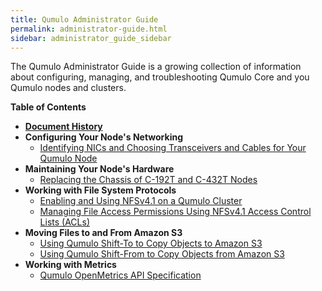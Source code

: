 ```yaml
---
title: Qumulo Administrator Guide
permalink: administrator-guide.html
sidebar: administrator_guide_sidebar
---
```


The Qumulo Administrator Guide is a growing collection of information about configuring, managing, and troubleshooting Qumulo Core and you Qumulo nodes and clusters.

**Table of Contents**
* **[Document History](/administrator-guide-document-history.md)**
* **Configuring Your Node's Networking**
  * [Identifying NICs and Choosing Transceivers and Cables for Your Qumulo Node](/nics-transceivers-cables.md)
* **Maintaining Your Node's Hardware**
  * [Replacing the Chassis of C-192T and C-432T Nodes](/c-192t-c-432t-chassis-replacement.md)
* **Working with File System Protocols**
  * [Enabling and Using NFSv4.1 on a Qumulo Cluster](/nfsv4.1-enabling-using.md)
  * [Managing File Access Permissions Using NFSv4.1 Access Control Lists (ACLs)](/nfsv4.1-auth-sys-acls.md)
* **Moving Files to and From Amazon S3**
  * [Using Qumulo Shift-To to Copy Objects to Amazon S3](/shift-to-s3.md)
  * [Using Qumulo Shift-From to Copy Objects from Amazon S3](/shift-from-s3.md)
* **Working with Metrics**
  * [Qumulo OpenMetrics API Specification](/openmetrics-api-specification.md)
